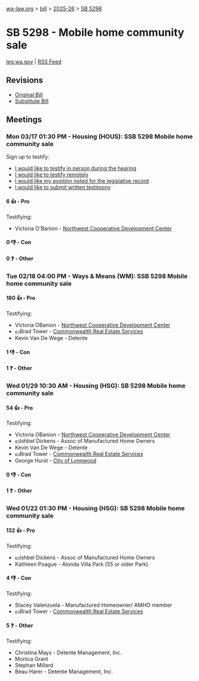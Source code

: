 [wa-law.org](/) > [bill](/bill/) > [2025-26](/bill/2025-26/) > [SB 5298](/bill/2025-26/sb/5298/)

# SB 5298 - Mobile home community sale
[leg.wa.gov](https://app.leg.wa.gov/billsummary?BillNumber=5298&Year=2025&Initiative=false) | [RSS Feed](./rss.xml)

## Revisions
* [Original Bill](1/)
* [Substitute Bill](S/)

## Meetings
### Mon 03/17 01:30 PM - Housing (HOUS): SSB 5298 Mobile home community sale
Sign up to testify:
* [I would like to testify in person during the hearing](https://app.leg.wa.gov/csi/Testifier/Add?chamber=House&mId=33021&aId=165511&caId=26506&tId=1)
* [I would like to testify remotely](https://app.leg.wa.gov/csi/Testifier/Add?chamber=House&mId=33021&aId=165511&caId=26506&tId=2)
* [I would like my position noted for the legislative record](https://app.leg.wa.gov/csi/Testifier/Add?chamber=House&mId=33021&aId=165511&caId=26506&tId=3)
* [I would like to submit written testimony](https://app.leg.wa.gov/csi/Testifier/Add?chamber=House&mId=33021&aId=165511&caId=26506&tId=4)

#### 6 👍 - Pro
Testifying:
* Victoria O'Banion - [Northwest Cooperative Development Center](/org/northwest_cooperative_development_center/)

#### 0 👎 - Con

#### 0 ❓ - Other

### Tue 02/18 04:00 PM - Ways & Means (WM): SSB 5298 Mobile home community sale
#### 180 👍 - Pro
Testifying:
* Victoria OBanion - [Northwest Cooperative Development Center](/org/northwest_cooperative_development_center/)
* 💵Brad Tower - [Commonwealth Real Estate Services](/org/commonwealth_real_estate_services/)
* Kevin Van De Wege - Detente

#### 1 👎 - Con

#### 1 ❓ - Other

### Wed 01/29 10:30 AM - Housing (HSG): SB 5298 Mobile home community sale
#### 54 👍 - Pro
Testifying:
* Victoria OBanion - [Northwest Cooperative Development Center](/org/northwest_cooperative_development_center/)
* 💵Ishbel Dickens - Assoc of Manufactured Home Owners
* Kevin Van De Wege - Detente
* 💵Brad Tower - [Commonwealth Real Estate Services](/org/commonwealth_real_estate_services/)
* George Hurst - [City of Lynnwood](/org/city_of_lynnwood/)

#### 0 👎 - Con

#### 1 ❓ - Other

### Wed 01/22 01:30 PM - Housing (HSG): SB 5298 Mobile home community sale
#### 132 👍 - Pro
Testifying:
* 💵Ishbel Dickens - Assoc of Manufactured Home Owners
* Kathleen Poague - Alonda Villa Park (55 or older Park)

#### 4 👎 - Con
Testifying:
* Stacey Valenzuela - Manufactured Homeowner/ AMHO member
* 💵Brad Tower - [Commonwealth Real Estate Services](/org/commonwealth_real_estate_services/)

#### 5 ❓ - Other
Testifying:
* Christina Mays - Detente Management, Inc.
* Monica Grant
* Stephan Millard
* Beau Harer - Detente Management, Inc.
